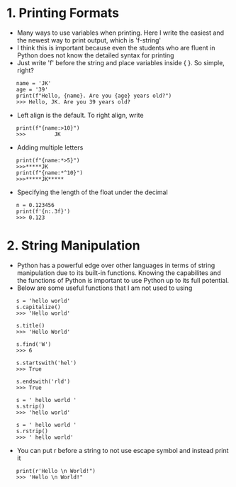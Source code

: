 # 1. Printing Formats
- Many ways to use variables when printing. Here I write the easiest and the newest way to print output, which is 'f-string'
- I think this is important because even the students who are fluent in Python does not know the detailed syntax for printing
- Just write 'f' before the string and place variables inside { }. So simple, right?
```
   name = 'JK'
   age = '39'
   print(f"Hello, {name}. Are you {age} years old?")
   >>> Hello, JK. Are you 39 years old?
```
- Left align is the default. To right align, write
```
   print(f"{name:>10}")
   >>>         JK
```
- Adding multiple letters
```
   print(f"{name:*>5}")
   >>>*****JK
   print(f"{name:*^10}")
   >>>*****JK*****
```
- Specifying the length of the float under the decimal
```
   n = 0.123456
   print(f'{n:.3f}')
   >>> 0.123
```

# 2. String Manipulation
- Python has a powerful edge over other languages in terms of string manipulation due to its built-in functions. Knowing the capabilites and the functions of Python is important to use Python up to its full potential. 
- Below are some useful functions that I am not used to using
```
   s = 'hello world'
   s.capitalize()
   >>> 'Hello world'
   
   s.title()
   >>> 'Hello World'
   
   s.find('W')
   >>> 6
   
   s.startswith('hel')
   >>> True
   
   s.endswith('rld')
   >>> True
   
   s = ' hello world '
   s.strip()
   >>> 'hello world'
   
   s = ' hello world '
   s.rstrip()
   >>> ' hello world'
```
- You can put r before a string to not use escape symbol and instead print it
```
   print(r'Hello \n World!")
   >>> 'Hello \n World!"
